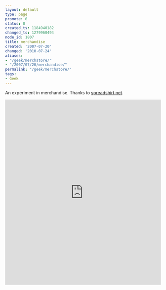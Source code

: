 ```yaml
---
layout: default
type: page
promote: 0
status: 0
created_ts: 1184940182
changed_ts: 1279960494
node_id: 1807
title: merchandise
created: '2007-07-20'
changed: '2010-07-24'
aliases:
- "/geek/merchstore/"
- "/2007/07/20/merchandise/"
permalink: "/geek/merchstore/"
tags:
- Geek
---
```

<p>
An experiment in merchandise.  Thanks to <a href="http://www.spreadshirt.net/shop.php?sid=89904">spreadshirt.net</a>.
</p>
<div>
<iframe src="http://www.spreadshirt.net/shop.php?sid=89904" width="100%" height="600" frameborder="0" scrolling="yes"></iframe>
</div>

